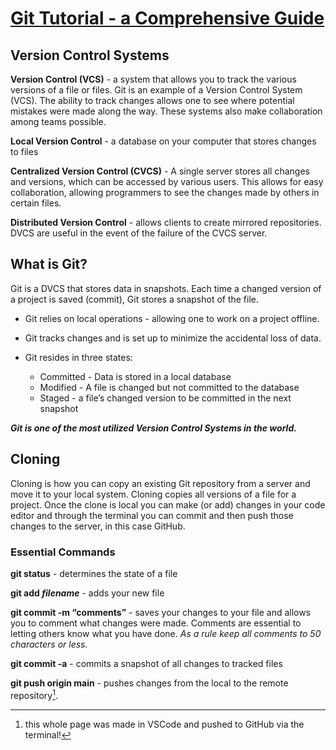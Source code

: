 # [Git Tutorial - a Comprehensive Guide](https://blog.udemy.com/git-tutorial-a-comprehensiv)

## Version Control Systems

**Version Control (VCS)** - a system that allows you to track the various versions of a file or files. Git is an example of a Version Control System (VCS). The ability to track changes allows one to see where potential mistakes were made along the way. These systems also make collaboration among teams possible.

**Local Version Control** - a database on your computer that stores changes to files

**Centralized Version Control (CVCS)** - A single server stores all changes and versions, which can be accessed by various users. This allows for easy collaboration, allowing programmers to see the changes made by others in certain files.

**Distributed Version Control** - allows clients to create mirrored repositories. DVCS are useful in the event of the failure of the CVCS server.

## What is Git?

Git is a DVCS that stores data in snapshots. Each time a changed version of a project is saved (commit), Git stores a snapshot of the file. 

- Git relies on local operations - allowing one to work on a project offline. 

- Git tracks changes and is set up to minimize the accidental loss of data. 

- Git resides in three states:
  - Committed - Data is stored in a local database
  - Modified - A file is changed but not committed to the database
  - Staged - a file’s changed version to be committed in the next snapshot

***Git is one of the most utilized Version Control Systems in the world.***

## Cloning

Cloning is how you can copy an existing Git repository from a server and move it to your local system. Cloning copies all versions of a file for a project. Once the clone is local you can make (or add) changes in your code editor and through the terminal you can commit and then push those changes to the server, in this case GitHub.

### Essential Commands 

**git status** - determines the state of a file

**git add *filename*** - adds your new file

**git commit -m “comments”** - saves your changes to your file and allows you to comment what changes were made. Comments are essential to letting others know what you have done. *As a rule keep all comments to 50 characters or less.*

**git commit -a** - commits a snapshot of all changes to tracked files

**git push origin main** - pushes changes from the local to the remote repository[^1].

[^1]: this whole page was made in VSCode and pushed to GitHub via the terminal!
